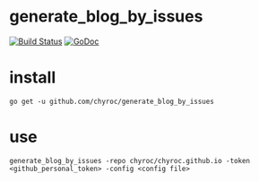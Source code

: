 # generate_blog_by_issues

[![Build Status](https://travis-ci.org/Chyroc/generate_blog_by_issues.svg?branch=master)](https://travis-ci.org/Chyroc/generate_blog_by_issues)
[![GoDoc](https://godoc.org/github.com/Chyroc/generate_blog_by_issues?status.svg)](https://godoc.org/github.com/Chyroc/generate_blog_by_issues)

# install
```
go get -u github.com/chyroc/generate_blog_by_issues
```

# use
```
generate_blog_by_issues -repo chyroc/chyroc.github.io -token <github_personal_token> -config <config file>
```
